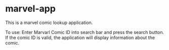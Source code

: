 # marvel-app


This is a marvel comic lookup application.

To use: Enter Marvarl Comic ID into search bar and press the search button. If the comic ID is valid, the application will display information about the comic.
